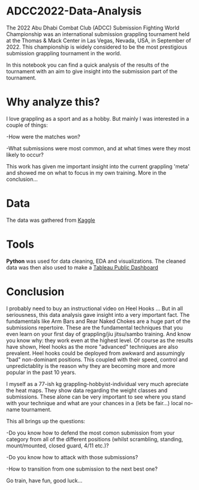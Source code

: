# ADCC2022-Data-Analysis

The 2022 Abu Dhabi Combat Club (ADCC) Submission Fighting World Championship was an international submission grappling tournament held at the Thomas & Mack Center in Las Vegas, Nevada, USA, in September of 2022. This championship is widely considered to be the most prestigious submission grappling tournament in the world.

In this notebook you can find a quick analysis of the results of the tournament with an aim to give insight into the submission part of the tournament.

# Why analyze this?

I love grappling as a sport and as a hobby. But mainly I was interested in a couple of things:

-How were the matches won? 

-What submissions were most common, and at what times were they most likely to occur?


This work has given me important insight into the current grappling 'meta' and showed me on what to focus in my own training. More in the conclusion...

# Data
The data was gathered from [Kaggle](https://www.kaggle.com/datasets/matheusalves1/adcc-2022-matches-dataset)

# Tools 
__Python__ was used for data cleaning, EDA and visualizations.
The cleaned data was then also used to make a [Tableau Public Dashboard](https://public.tableau.com/views/proj1_17073084540380/Dashboard32?:language=en-US&:sid=&:display_count=n&:origin=viz_share_link)

# Conclusion
I probably need to buy an instructional video on Heel Hooks ...
But in all seriousness, this data analysis gave insight into a very important fact. The fundamentals like Arm Bars and Rear Naked Chokes are a huge part of the submissions repertoire. These are the fundamental techniques that you even learn on your first day of grappling/jiu jitsu/sambo training. And know you know why: they work even at the highest level.
Of course as the results have shown, Heel hooks as the more "advanced" techniques are also prevalent. Heel hooks could be deployed from awkward and assumingly "bad" non-dominant positions. This coupled with their speed, control and unpredictablity is the reason why they are becoming more and more popular in the past 10 years.

I myself as a 77-ish kg grappling-hobbyist-individual very much apreciate the heat maps. They show data regarding the weight classes and submissions. These alone can be very important to see where you stand with your technique and what are your chances in a (lets be fair...) local no-name tournament.

This all brings up the questions: 

-Do you know how to defend the most comon submission from your category from all of the different positions (whilst scrambling, standing, mount/mounted, closed guard, 4/11 etc.)? 

-Do you know how to attack with those submissions? 

-How to transition from one submission to the next best one?

Go train, have fun, good luck...

